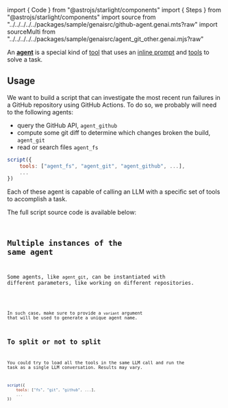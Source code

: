 import { Code } from "@astrojs/starlight/components"
import { Steps } from "@astrojs/starlight/components"
import source from "../../../../../packages/sample/genaisrc/github-agent.genai.mts?raw"
import sourceMulti from "../../../../../packages/sample/genaisrc/agent_git_other.genai.mjs?raw"

An **[agent](/genaiscript/reference/scripts/agents)** is a special kind of [tool](/genaiscript/reference/scripts/tools) that
uses an [inline prompt](/genaiscript/reference/scripts/inline-prompts) and [tools](/genaiscript/reference/scripts/tools) to solve a task.

## Usage

We want to build a script that can investigate the most recent run failures in a GitHub repository using GitHub Actions.
To do so, we probably will need to the following agents:

- query the GitHub API, `agent_github`
- compute some git diff to determine which changes broken the build, `agent_git`
- read or search files `agent_fs`

```js wrap title="github-investigator.genai.mts"
script({
    tools: ["agent_fs", "agent_git", "agent_github", ...],
    ...
})
```

Each of these agent is capable of calling an LLM with a specific set of tools to accomplish a task.

The full script source code is available below:

<Code
    code={source}
    wrap={true}
    lang="js"
    title="github-investigator.genai.mts"
/>

## Multiple instances of the same agent

Some agents, like `agent_git`, can be instantiated with different parameters, like working on different repositories.

<Code code={sourceMulti} wrap={true} lang="js" title="multi-agents.genai.mts" />

In such case, make sure to provide a `variant` argument that will be used to generate a unique agent name.

## To split or not to split

You could try to load all the tools in the same LLM call and run the task as a single LLM conversation.
Results may vary.

```js wrap title="github-investigator.genai.mts"
script({
    tools: ["fs", "git", "github", ...],
    ...
})
```